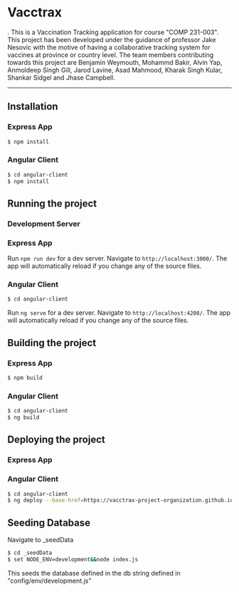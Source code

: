 # Vacctrax
.
This is a Vaccination Tracking application for course "COMP 231-003". This project has been developed under the guidance of professor Jake Nesovic with the motive of having a collaborative tracking system for vaccines at province or country level. The team members contributing towards this project are Benjamin Weymouth, Mohammd Bakir, Alvin Yap, Anmoldeep Singh Gill, Jarod Lavine, Asad Mahmood, Kharak Singh Kular, Shankar Sidgel and Jhase Campbell.

---

## Installation

### Express App

```sh
$ npm install
```
  
### Angular Client

```sh
$ cd angular-client
$ npm install
```

## Running the project

### Development Server

### Express App

Run `npm run dev` for a dev server. Navigate to `http://localhost:3000/`. The app will automatically reload if you change any of the source files.

### Angular Client

```sh
$ cd angular-client
```
Run `ng serve` for a dev server. Navigate to `http://localhost:4200/`. The app will automatically reload if you change any of the source files.

## Building the project

### Express App

```sh
$ npm build
```

### Angular Client

```sh
$ cd angular-client
$ ng build
```

## Deploying the project

### Express App

### Angular Client

```sh
$ cd angular-client
$ ng deploy --base-href=https://vacctrax-project-organization.github.io/Vacctrax/
```

## Seeding Database

Navigate to _seedData

```sh
$ cd _seedData
$ set NODE_ENV=development&&node index.js
```

This seeds the database defined in the db string defined in "config/env/development.js"
